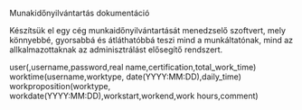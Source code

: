 Munakidőnyilvántartás dokumentáció

Készítsük el egy cég munkaidőnyilvántartását menedzselő szoftvert, mely könnyebbé, gyorsabbá és átláthatóbbá teszi mind a munkáltatónak, mind az allkalmazottaknak az adminisztrálást elősegítő rendszert.


user(,username,password,real name,certification,total_work_time)
worktime(username,worktype, date(YYYY:MM:DD),daily_time)
workproposition(worktype, workdate(YYYY:MM:DD),workstart,workend,work hours,comment)
